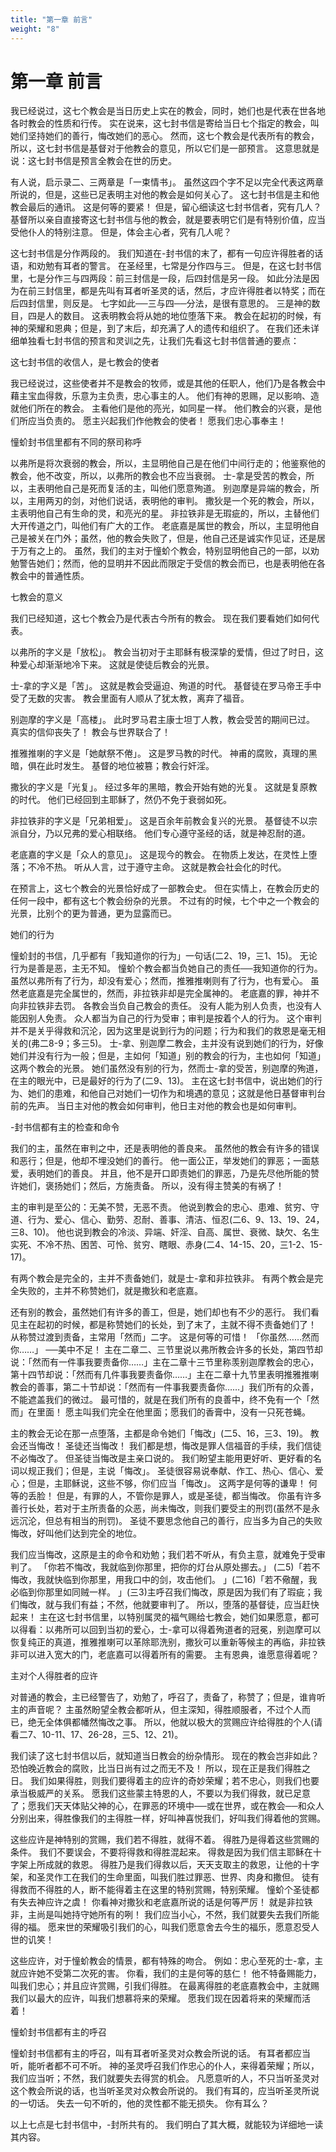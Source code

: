 ```yaml
---
title: "第一章 前言"
weight: "8"
---
```


# 第一章 前言


我已经说过，这七个教会是当日历史上实在的教会，同时，她们也是代表在世各地各时教会的性质和行传。
实在说来，这七封书信是寄给当日七个指定的教会，叫她们坚持她们的善行，悔改她们的恶心。
然而，这七个教会是代表所有的教会，所以，这七封书信是基督对于他教会的意见，所以它们是一部预言。
这意思就是说：这七封书信是预言全教会在世的历史。

有人说，启示录二、三两章是「一束情书」。
虽然这四个字不足以完全代表这两章所说的，但是，这些已足表明主对他的教会是如何关心了。
这七封书信是主和他教会最后的通讯。
这是何等的要紧！
但是，留心细读这七封书信者，究有几人？
基督所以亲自直接寄这七封书信与他的教会，就是要表明它们是有特别价值，应当受他仆人的特别注意。
但是，体会主心者，究有几人呢？

这七封书信是分作两段的。
我们知道在-封书信的末了，都有一句应许得胜者的话语，和劝勉有耳者的警言。
在圣经里，七常是分作四与三。
但是，在这七封书信里，七是分作三与四两段：前三封信是一段，后四封信是另一段。
如此分法是因为在前三封信里，都是先叫有耳者听圣灵的话，然后，才应许得胜者以特奖；而在后四封信里，则反是。
七字如此──三与四──分法，是很有意思的。
三是神的数目，四是人的数目。
这表明教会将从她的地位堕落下来。
教会在起初的时候，有神的荣耀和恩典；但是，到了末后，却充满了人的遗传和组织了。
在我们还未详细单独看七封书信的预言和灵训之先，让我们先看这七封书信普通的要点：

这七封书信的收信人，是七教会的使者

我已经说过，这些使者并不是教会的牧师，或是其他的任职人，他们乃是各教会中藉主宝血得救，乐意为主负责，忠心事主的人。
他们有神的恩赐，足以影响、造就他们所在的教会。
主看他们是他的亮光，如同星一样。
他们教会的兴衰，是他们所应当负责的。
愿主兴起我们作他教会的使者！
愿我们忠心事奉主！

憧蚧封书信里都有不同的祭司称呼

以弗所是将次衰弱的教会，所以，主显明他自己是在他们中间行走的；他鉴察他的教会，他不改变，所以，以弗所的教会也不应当衰弱。
士-拿是受苦的教会，所以，主表明他自己是死而复活的主，叫他们愿意殉道。
别迦摩是异端的教会，所以，主用两刃的剑，对他们说话，表明他的审判。
撒狄是一个死的教会，所以，主表明他自己有生命的灵，和亮光的星。
非拉铁非是无瑕疵的，所以，主替他们大开传道之门，叫他们有广大的工作。
老底嘉是属世的教会，所以，主显明他自己是被关在门外；虽然，他的教会失败了，但是，他自己还是诚实作见证，还是居于万有之上的。
虽然，我们的主对于憧蚧个教会，特别显明他自己的一部，以劝勉警告她们；然而，他的显明并不因此而限定于受信的教会而已，也是表明他在各教会中的普通性质。

七教会的意义

我们已经知道，这七个教会乃是代表古今所有的教会。
现在我们要看她们如何代表。

以弗所的字义是「放松」。
教会当初对于主耶稣有极深挚的爱情，但过了时日，这种爱心却渐渐地冷下来。
这就是使徒后教会的光景。

士-拿的字义是「苦」。
这就是教会受逼迫、殉道的时代。
基督徒在罗马帝王手中受了无数的灾害。
教会里面有人顺从了犹太教，离弃了福音。

别迦摩的字义是「高楼」。
此时罗马君主康士坦丁人教，教会受苦的期间已过。
真实的信仰丧失了！
教会与世界联合了！

推雅推喇的字义是「她献祭不倦」。
这是罗马教的时代。
神甫的腐败，真理的黑暗，俱在此时发生。
基督的地位被篡；教会行奸淫。

撒狄的字义是「光复」。
经过多年的黑暗，教会开始有她的光复。
这就是复原教的时代。
他们已经回到主耶稣了，然仍不免于衰弱如死。

非拉铁非的字义是「兄弟相爱」。
这是百余年前教会复兴的光景。
基督徒不以宗派自分，乃以兄弗的爱心相联络。
他们专心遵守圣经的话，就是神忍耐的道。

老底嘉的字义是「众人的意见」。
这是现今的教会。
在物质上发达，在灵性上堕落；不冷不热。
听从人言，过于遵守主命。
这就是教会社会化的时代。

在预言上，这七个教会的光景恰好成了一部教会史。
但在实情上，在教会历史的任何一段中，都有这七个教会纷杂的光景。
不过有的时候，七个中之一个教会的光景，比别个的更为普通，更为显露而已。

她们的行为

憧蚧封的书信，几乎都有「我知道你的行为」一句话(二2、19，三1、15)。
无论行为是善是恶，主无不知。
憧蚧个教会都当负她自己的责任──我知道你的行为。
虽然以弗所有了行为，却没有爱心；然而，推雅推喇则有了行为，也有爱心。
虽然老底嘉是完全属世的，然而，非拉铁非却是完全属神的。
老底嘉的罪，神并不向非拉铁非去罚。
各教会当负自己教会的责任。
没有人能为别人负责，也没有人能因别人免责。
众人都当为自己的行为受审；审判是按着个人的行为。
这个审判并不是关乎得救和沉沦，因为这里是说到行为的问题；行为和我们的救恩是毫无相关的(弗二8-9；多三5)。
士-拿、别迦摩二教会，主并没有说到她们的行为，好像她们并没有行为一般；但是，主如何「知道」别的教会的行为，主也如何「知道」这两个教会的光景。
她们虽然没有别的行为，然而士-拿的受苦，别迦摩的殉道，在主的眼光中，已是最好的行为了(二9、13)。
主在这七封书信中，说出她们的行为、她们的患难，和他自己对她们一切作为和境遇的意见；这就是他日基督审判台前的先声。
当日主对他的教会如何审判，他日主对他的教会也是如何审判。

-封书信都有主的检查和命令

我们的主，虽然在审判之中，还是表明他的善良来。
虽然他的教会有许多的错误和恶行；但是，他却不埋没她们的善行。
他一面公正，举发她们的罪恶；一面慈爱，表明她们的善良。
并且，他不是开口即责她们的罪恶，乃是先尽他所能的赞许她们，褒扬她们；然后，方施责备。
所以，没有得主赞美的有祸了！

主的审判是至公的：无美不赞，无恶不责。
他说到教会的忠心、患难、贫穷、守道、行为、爱心、信心、勤劳、忍耐、善事、清洁、恒忍(二6、9、13、19、24，三8、10)。
他也说到教会的冷淡、异端、奸淫、自高、属世、衰微、缺欠、名生实死、不冷不热、困苦、可怜、贫穷、瞎眼、赤身(二4、14-15、20，三1-2、15-17)。

有两个教会是完全的，主并不责备她们，就是士-拿和非拉铁非。
有两个教会是完全失败的，主并不称赞她们，就是撒狄和老底嘉。

还有别的教会，虽然她们有许多的善工，但是，她们却也有不少的恶行。
我们看见主在起初的时候，都是称赞她们的长处，到了末了，主就不得不责备她们了！
从称赞过渡到责备，主常用「然而」二字。
这是何等的可惜！
「你虽然……然而你……」
──美中不足！
主在二章二、三节里说以弗所教会许多的长处，第四节却说：「然而有一件事我要责备你……」主在二章十三节里称羡别迦摩教会的忠心，第十四节却说：「然而有几件事我要责备你……」主在二章十九节里表明推雅推喇教会的善事，第二十节却说：「然而有一件事我要责备你……」我们所有的众善，不能遮盖我们的微过。
最可惜的，就是在我们所有的良善中，终不免有一个「然而」在里面！
愿主叫我们完全在他里面；愿我们的香膏中，没有一只死苍蝇。

主的教会无论在那一点堕落，主都是命令她们「悔改」(二5、16，三3、19)。
教会还当悔改！
圣徒还当悔改！
我们都是想，悔改是罪人信福音的手续，我们信徒不必悔改了。
但圣徒当悔改是主亲口说的。
我们盼望主能用更好听、更好看的名词以规正我们；但是，主说「悔改」。
圣徒很容易说奉献、作工、热心、信心、爱心；但是，主耶稣说，这些不够，你们应当「悔改」。
这两字是何等的谦卑！
何等的丢脸！
但是，有罪的人，不管你是罪人，或是圣徒，都当悔改。
你虽有许多善行长处，若对于主所责备的众恶，尚未悔改，则我们要受主的刑罚(虽然不是永远沉沦，但总有相当的刑罚)。
圣徒不要思念他自己的善行，应当多为自己的失败悔改，好叫他们达到完全的地位。

我们应当悔改，这原是主的命令和劝勉；我们若不听从，有负主意，就难免于受审判了。
「你若不悔改，我就临到你那里，把你的灯台从原处挪去。」
(二5)「若不悔改，我就快临到你那里，用我口中的剑，攻击他们。
」(二16)「若不儆醒，我必临到你那里如同贼一样。
」(三3)主呼召我们悔改，原是因为我们有了瑕疵；我们悔改，就与我们有益；不然，他就要审判了。
所以，堕落的基督徒，应当赶快起来！
主在这七封书信里，以特别属灵的福气赐给七教会，她们如果愿意，都可以得看：以弗所可以回到当初的爱心，士-拿可以得着殉道者的冠冕，别迦摩可以恢复纯正的真道，推雅推喇可以革除耶洗别，撒狄可以重新等候主的再临，非拉铁非可以进入宽大的门，老底嘉可以得着所有的需要。
主有恩典，谁愿意得着呢？

主对个人得胜者的应许

对普通的教会，主已经警告了，劝勉了，呼召了，责备了，称赞了；但是，谁肯听主的声音呢？
主虽然盼望全教会都听从，但主深知，得胜顺服者，不过个人而已，绝无全体俱都幡然悔改之事。
所以，他就以极大的赏赐应许给得胜的个人(请看二7、10-11、17、26-28，三5、12、21)。

我们读了这七封书信以后，就知道当日教会的纷杂情形。
现在的教会岂非如此？
恐怕晚近教会的腐败，比当日尚有过之而无不及！
所以，现在正是我们得胜之日。
我们如果得胜，则我们要得着主的应许的奇妙荣耀；若不忠心，则我们也要承当极威严的关系。
愿我们这些蒙主特恩的人，不要以为我们得救，就已足意了；愿我们天天体贴父神的心，在罪恶的环境中──或在世界，或在教会──和众人分别出来，得胜像我们的主得胜一样，好叫神喜悦我们，好叫我们得着他的赏赐。

这些应许是神特别的赏赐，我们若不得胜，就得不着。
得胜乃是得着这些赏赐的条件。
我们不要误会，不要将得救和得胜混起来。
得救是因为我们信主耶稣在十字架上所成就的救恩。
得胜乃是我们得救以后，天天支取主的救恩，让他的十字架，和圣灵作工在我们的生命里面，叫我们胜过罪恶、世界、肉身和撒但。
徒有得救而不得胜的人，断不能得着主在这里的特别赏赐，特别荣耀。
憧蚧个圣徒都有失去神应许之虞！
你看神对撒狄和老底嘉所说的话是何等严厉！
就是非拉铁非，主尚是叫她持守她所有的咧！
我们应当小心，不然，我们就要失去我们所能得的福。
愿来世的荣耀吸引我们的心，叫我们愿意舍去今生的福乐，愿意忍受人世的讥笑！

这些应许，对于憧蚧教会的情景，都有特殊的吻合。
例如：忠心至死的士-拿，主就应许她不受第二次死的害。
你看，我们的主是何等的慈仁！
他不特备赐能力，叫我们忠心；并且应许赏赐，引我们得胜。
在最离得胜的老底嘉教会中，主就赐我们以最大的应许，叫我们想慕将来的荣耀。
愿我们现在因着将来的荣耀而活着！

憧蚧封书信都有主的呼召

憧蚧封书信都有主的呼召，叫有耳者听圣灵对众教会所说的话。
有耳者都应当听，能听者都不可不听。
神的圣灵呼召我们作忠心的仆人，来得着荣耀；所以，我们应当听；不然，我们就要失去得赏的机会。
凡愿意听的人，不只当听圣灵对这个教会所说的话，也当听圣灵对众教会所说的。
我们有耳的，应当听圣灵所说的一切话。
失去一句不听的，他的灵性都不能无损失。
你有耳么？

以上七点是七封书信中，-封所共有的。
我们明白了其大概，就能较为详细地一读其内容。
